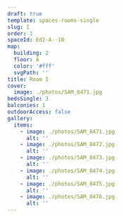 ```yaml
---
draft: true
template: spaces-rooms-single
slug: I
order: 1
spaceId: Ed2-A--10
map: 
  building: 2
  floor: A
  color: '#fff'
  svgPath: ''
title: Room I
cover:
  image: ./photos/SAM_8471.jpg
bedsSingle: 3
balconies: 1
outdoorAccess: false
gallery:
  items:
    - image: ./photos/SAM_8471.jpg
      alt: ''
    - image: ./photos/SAM_8472.jpg
      alt: ''
    - image: ./photos/SAM_8473.jpg
      alt: ''
    - image: ./photos/SAM_8474.jpg
      alt: ''
    - image: ./photos/SAM_8475.jpg
      alt: ''
    - image: ./photos/SAM_8476.jpg
      alt: ''
---
```

